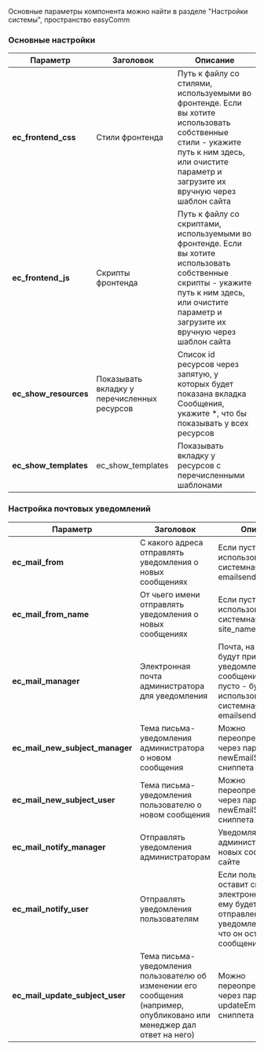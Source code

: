 Основные параметры компонента можно найти в разделе "Настройки системы", пространство easyComm

### Основные настройки
Параметр  | Заголовок  | Описание
------------- | ------------- | -------------
**ec_frontend_css** | Стили фронтенда | Путь к файлу со стилями, используемыми во фронтенде. Если вы хотите использовать собственные стили - укажите путь к ним здесь, или очистите параметр и загрузите их вручную через шаблон сайта
**ec_frontend_js** | Скрипты фронтенда | Путь к файлу со скриптами, используемыми во фронтенде. Если вы хотите использовать собственные скрипты - укажите путь к ним здесь, или очистите параметр и загрузите их вручную через шаблон сайта
**ec_show_resources** | Показывать вкладку у перечисленных ресурсов | Список id ресурсов через запятую, у которых будет показана вкладка Сообщения, укажите *, что бы показывать у всех ресурсов
**ec_show_templates** | ec_show_templates | Показывать вкладку у ресурсов с перечисленными шаблонами | Список id шаблонов через запятую, у  ресурсов с этими шаблонами будет показана вкладка Сообщения. Важно, этот параметр работает в связке с предыдущим, если хоть одним правилом показ вкладки разрешен, она будет показана. Укажите *, что бы показывать у всех шаблонов.

### Настройка почтовых уведомлений
Параметр  | Заголовок  | Описание
------------- | ------------- | -------------
**ec_mail_from** | С какого адреса отправлять уведомления о новых сообщениях | Если пусто - будет использована системная настройка emailsender
**ec_mail_from_name** | От чьего имени отправлять уведомления о новых сообщениях | Если пусто - будет использована системная настройка site_name
**ec_mail_manager** | Электронная почта администратора для уведомления | Почта, на которую будут приходить уведомления о новых сообщениях. Если пусто - будет использована системная настройка emailsender
**ec_mail_new_subject_manager** | Тема письма-уведомления администратора о новом сообщения | Можно переопределить через параметр newEmailSubjManager сниппета ecForm
**ec_mail_new_subject_user** | Тема письма-уведомления пользователю о новом сообщения | Можно переопределить через параметр newEmailSubjUser сниппета ecForm
**ec_mail_notify_manager** | Отправлять уведомления администраторам | Уведомлять администратора о новых сообщениях на сайте
**ec_mail_notify_user** | Отправлять уведомления пользователям | Если пользователь оставит свою электронную почту, ему будет отправлено уведомление о том, что он оставил сообщение на сайте
**ec_mail_update_subject_user** | Тема письма-уведомления пользователю об изменении его сообщения (например, опубликовано или менеджер дал ответ на него) | Можно переопределить через параметр updateEmailSubjUser сниппета ecForm
